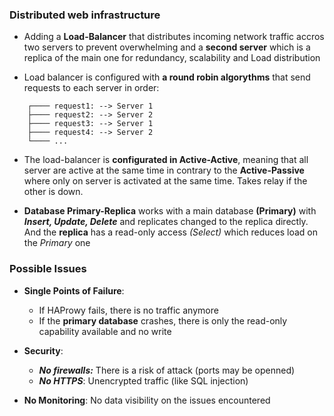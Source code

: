 ### Distributed web infrastructure

- Adding a **Load-Balancer** that distributes incoming network traffic accros two servers to prevent overwhelming and a **second server** which is a replica of the main one for redundancy, scalability and Load distribution

- Load balancer is configured with **a round robin algorythms** that send requests to each server in order:

```
    ┌──── request1: --> Server 1
    ├──── request2: --> Server 2
    ├──── request3: --> Server 1
    ├──── request4: --> Server 2
    └──── ...                   
```
                  
- The load-balancer is **configurated in Active-Active**, meaning that all server are active at the same time in contrary to the **Active-Passive** where only on server is activated at the same time. Takes relay if the other is down.

- **Database Primary-Replica** works with a main database **(Primary)** with ***Insert, Update, Delete*** and replicates changed to the replica directly. And the **replica** has a read-only access *(Select)* which reduces load on the *Primary* one  


### Possible Issues

- **Single Points of Failure**: 
    - If HAProwy fails, there is no traffic anymore
    - If the **primary database** crashes, there is only the read-only capability available and no write

- **Security**:
    - ***No firewalls:*** There is a risk of attack (ports may be openned)
    - ***No HTTPS***: Unencrypted traffic (like SQL injection)

- **No Monitoring**: No data visibility on the issues encountered